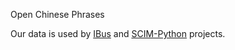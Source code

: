 Open Chinese Phrases

Our data is used by [IBus](http://code.google.com/p/ibus) and [SCIM-Python](http://code.google.com/p/scim-python) projects.